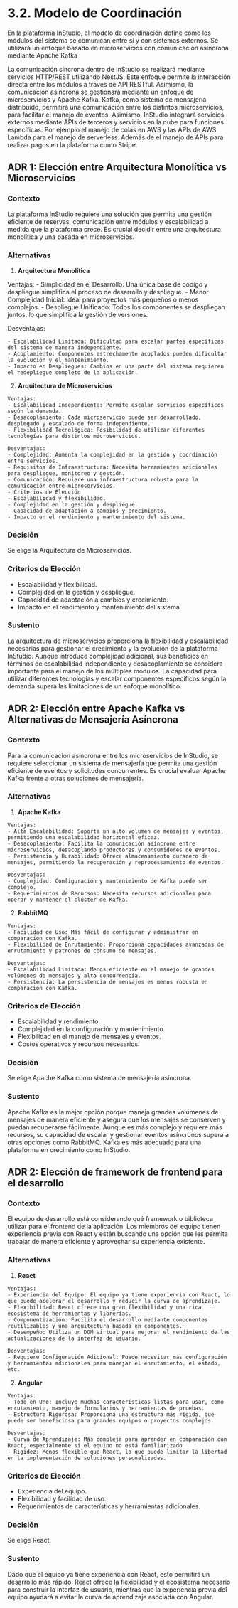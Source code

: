 # 3.2. Modelo de Coordinación

En la plataforma InStudio, el modelo de coordinación define cómo los módulos del sistema se comunican entre sí y con sistemas externos. Se utilizará un enfoque basado en microservicios con comunicación asíncrona mediante Apache Kafka

La comunicación síncrona dentro de InStudio se realizará mediante servicios HTTP/REST utilizando NestJS. Este enfoque permite la interacción directa entre los módulos a través de API RESTful. Asimismo, la comunicación asíncrona se gestionará mediante un enfoque de microservicios y Apache Kafka. Kafka, como sistema de mensajería distribuido, permitirá una comunicación entre los distintos microservicios, para facilitar el manejo de eventos.
Asimismo, InStudio integrará servicios externos mediante APIs de terceros y servicios en la nube para funciones específicas. Por ejemplo el manejo de colas en AWS y las APIs de AWS Lambda para el manejo de serverless. Además de el manejo de APIs para realizar pagos en la plataforma como Stripe.

## ADR 1: Elección entre Arquitectura Monolítica vs Microservicios

### Contexto
La plataforma InStudio requiere una solución que permita una gestión eficiente de reservas, comunicación entre módulos y escalabilidad a medida que la plataforma crece. Es crucial decidir entre una arquitectura monolítica y una basada en microservicios.

### Alternativas
  1) **Arquitectura Monolítica**
     
  Ventajas:
    - Simplicidad en el Desarrollo: Una única base de código y despliegue simplifica el proceso de desarrollo y despliegue.
    - Menor Complejidad Inicial: Ideal para proyectos más pequeños o menos complejos.
    - Despliegue Unificado: Todos los componentes se despliegan juntos, lo que simplifica la gestión de versiones.
    
  Desventajas:

    - Escalabilidad Limitada: Dificultad para escalar partes específicas del sistema de manera independiente.
    - Acoplamiento: Componentes estrechamente acoplados pueden dificultar la evolución y el mantenimiento.
    - Impacto en Despliegues: Cambios en una parte del sistema requieren el redepliegue completo de la aplicación.

  2) **Arquitectura de Microservicios**

    Ventajas:
    - Escalabilidad Independiente: Permite escalar servicios específicos según la demanda.
    - Desacoplamiento: Cada microservicio puede ser desarrollado, desplegado y escalado de forma independiente.
    - Flexibilidad Tecnológica: Posibilidad de utilizar diferentes tecnologías para distintos microservicios.
    
    Desventajas:
    - Complejidad: Aumenta la complejidad en la gestión y coordinación entre servicios.
    - Requisitos de Infraestructura: Necesita herramientas adicionales para despliegue, monitoreo y gestión.
    - Comunicación: Requiere una infraestructura robusta para la comunicación entre microservicios.
    - Criterios de Elección
    - Escalabilidad y flexibilidad.
    - Complejidad en la gestión y despliegue.
    - Capacidad de adaptación a cambios y crecimiento.
    - Impacto en el rendimiento y mantenimiento del sistema.
    
### Decisión
Se elige la Arquitectura de Microservicios.

### Criterios de Elección

- Escalabilidad y flexibilidad.
- Complejidad en la gestión y despliegue.
- Capacidad de adaptación a cambios y crecimiento.
- Impacto en el rendimiento y mantenimiento del sistema.

### Sustento
La arquitectura de microservicios proporciona la flexibilidad y escalabilidad necesarias para gestionar el crecimiento y la evolución de la plataforma InStudio. Aunque introduce complejidad adicional, sus beneficios en términos de escalabilidad independiente y desacoplamiento se considera importante para el manejo de los múltiples módulos. La capacidad para utilizar diferentes tecnologías y escalar componentes específicos según la demanda supera las limitaciones de un enfoque monolítico.


## ADR 2: Elección entre Apache Kafka vs Alternativas de Mensajería Asíncrona

### Contexto
Para la comunicación asíncrona entre los microservicios de InStudio, se requiere seleccionar un sistema de mensajería que permita una gestión eficiente de eventos y solicitudes concurrentes. Es crucial evaluar Apache Kafka frente a otras soluciones de mensajería.

### Alternativas
  1) **Apache Kafka**
     
    Ventajas:
    - Alta Escalabilidad: Soporta un alto volumen de mensajes y eventos, permitiendo una escalabilidad horizontal eficaz.
    - Desacoplamiento: Facilita la comunicación asíncrona entre microservicios, desacoplando productores y consumidores de eventos.
    - Persistencia y Durabilidad: Ofrece almacenamiento duradero de mensajes, permitiendo la recuperación y reprocessamiento de eventos.
      
    Desventajas:
    - Complejidad: Configuración y mantenimiento de Kafka puede ser complejo.
    - Requerimientos de Recursos: Necesita recursos adicionales para operar y mantener el clúster de Kafka.

  2) **RabbitMQ**

    Ventajas:
    - Facilidad de Uso: Más fácil de configurar y administrar en comparación con Kafka.
    - Flexibilidad de Enrutamiento: Proporciona capacidades avanzadas de enrutamiento y patrones de consumo de mensajes.
    
    Desventajas:
    - Escalabilidad Limitada: Menos eficiente en el manejo de grandes volúmenes de mensajes y alta concurrencia.
    - Persistencia: La persistencia de mensajes es menos robusta en comparación con Kafka.
    
### Criterios de Elección

- Escalabilidad y rendimiento.
- Complejidad en la configuración y mantenimiento.
- Flexibilidad en el manejo de mensajes y eventos.
- Costos operativos y recursos necesarios.
  
### Decisión
Se elige Apache Kafka como sistema de mensajería asíncrona.

### Sustento
Apache Kafka es la mejor opción porque maneja grandes volúmenes de mensajes de manera eficiente y asegura que los mensajes se conserven y puedan recuperarse fácilmente. Aunque es más complejo y requiere más recursos, su capacidad de escalar y gestionar eventos asíncronos supera a otras opciones como RabbitMQ. Kafka es más adecuado para una plataforma en crecimiento como InStudio.



## ADR 2: Elección de framework de frontend para el desarrollo

### Contexto
El equipo de desarrollo está considerando qué framework o biblioteca utilizar para el frontend de la aplicación. Los miembros del equipo tienen experiencia previa con React y están buscando una opción que les permita trabajar de manera eficiente y aprovechar su experiencia existente.

### Alternativas
  1) **React**
     
    Ventajas:
    - Experiencia del Equipo: El equipo ya tiene experiencia con React, lo que puede acelerar el desarrollo y reducir la curva de aprendizaje.
    - Flexibilidad: React ofrece una gran flexibilidad y una rica ecosistema de herramientas y librerías.
    - Componentización: Facilita el desarrollo mediante componentes reutilizables y una arquitectura basada en componentes.
    - Desempeño: Utiliza un DOM virtual para mejorar el rendimiento de las actualizaciones de la interfaz de usuario.
      
    Desventajas:
    - Requiere Configuración Adicional: Puede necesitar más configuración y herramientas adicionales para manejar el enrutamiento, el estado, etc.

  2) **Angular**

    Ventajas:
    - Todo en Uno: Incluye muchas características listas para usar, como enrutamiento, manejo de formularios y herramientas de pruebas.
    - Estructura Rigurosa: Proporciona una estructura más rígida, que puede ser beneficiosa para grandes equipos o proyectos complejos.
    
    Desventajas:
    - Curva de Aprendizaje: Más compleja para aprender en comparación con React, especialmente si el equipo no está familiarizado
    - Rigidez: Menos flexible que React, lo que puede limitar la libertad en la implementación de soluciones personalizadas.
    
### Criterios de Elección

- Experiencia del equipo.
- Flexibilidad y facilidad de uso.
- Requerimientos de características y herramientas adicionales.
  
### Decisión
Se elige React.

### Sustento
Dado que el equipo ya tiene experiencia con React, esto permitirá un desarrollo más rápido. React ofrece la flexibilidad y el ecosistema necesario para construir la interfaz de usuario, mientras que la experiencia previa del equipo ayudará a evitar la curva de aprendizaje asociada con Angular.




